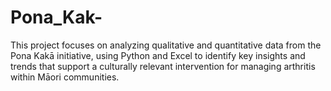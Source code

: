 # Pona_Kak-
This project focuses on analyzing qualitative and quantitative data from the Pona Kakā initiative, using Python and Excel to identify key insights and trends that support a culturally relevant intervention for managing arthritis within Māori communities.
